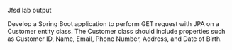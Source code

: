 Jfsd  lab output 

Develop a Spring Boot application to perform GET request with JPA on a Customer entity class. The Customer class should include properties such as Customer ID, Name, Email, Phone Number, Address, and Date of Birth. 
